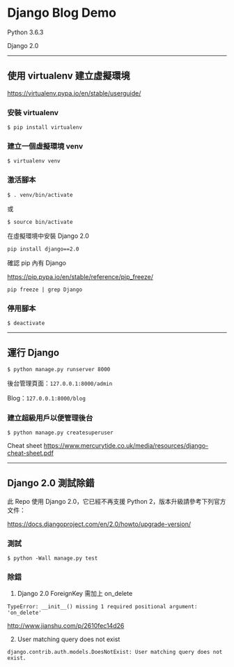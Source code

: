 # Django Blog Demo

Python 3.6.3

Django 2.0

---

## 使用 virtualenv 建立虛擬環境

https://virtualenv.pypa.io/en/stable/userguide/

### 安裝 virtualenv

```shell
$ pip install virtualenv
```

### 建立一個虛擬環境 venv

```shell
$ virtualenv venv
```

### 激活腳本

```shell
$ . venv/bin/activate
```

或

```shell
$ source bin/activate
```

在虛擬環境中安裝 Django 2.0

```shell
pip install django==2.0
```

確認 pip 內有 Django

https://pip.pypa.io/en/stable/reference/pip_freeze/

```
pip freeze | grep Django
```

### 停用腳本

```shell
$ deactivate
```

---

## 運行 Django

```shell
$ python manage.py runserver 8000
```

後台管理頁面：`127.0.0.1:8000/admin`

Blog：`127.0.0.1:8000/blog`

### 建立超級用戶以便管理後台

```shell
$ python manage.py createsuperuser
```

Cheat sheet
https://www.mercurytide.co.uk/media/resources/django-cheat-sheet.pdf

---

## Django 2.0 測試除錯

此 Repo 使用 Django 2.0，它已經不再支援 Python 2，版本升級請參考下列官方文件：

https://docs.djangoproject.com/en/2.0/howto/upgrade-version/

### 測試

```shell
$ python -Wall manage.py test
```

### 除錯

1. Django 2.0 ForeignKey 需加上 on_delete

```
TypeError: __init__() missing 1 required positional argument: 'on_delete'
```

http://www.jianshu.com/p/2610fec14d26

2. User matching query does not exist

```
django.contrib.auth.models.DoesNotExist: User matching query does not exist.
```


